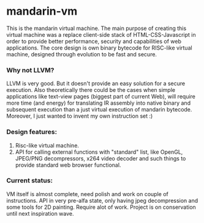 # mandarin-vm
This is the mandarin virtual machine. The main purpose of creating this virtual machine was a replace client-side stack of HTML-CSS-Javascript in order to provide better performance, security and capabilities of web applications. The core design is own binary bytecode for RISC-like virtual machine, designed through evolution to be fast and secure.
  
  
### Why not LLVM? 
LLVM is very good. But it doesn't provide an easy solution for a secure execution. Also theoretically there could be the cases when simple applications like text-view pages (biggest part of current Web), will require more time (and energy) for translating IR assembly into native binary and subsequent execution than a just virtual execution of mandarin bytecode. Moreover, I just wanted to invent my own instruction set :)

### Design features: 
1. Risc-like virtual machine.
2. API for calling external functions with "standard" list, like OpenGL, JPEG/PNG decompressors, x264 video decoder and such things to provide standard web browser functional.

### Current status:
VM itself is almost complete, need polish and work on couple of instructions.
API in very pre-alfa state, only having jpeg decompression and some tools for 2D painting. Require alot of work.
Project is on conservation until next inspiration wave.
